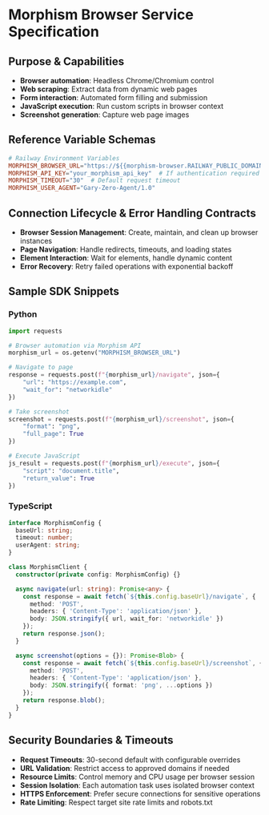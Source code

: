 # Morphism Browser Service Specification

## Purpose & Capabilities
- **Browser automation**: Headless Chrome/Chromium control
- **Web scraping**: Extract data from dynamic web pages
- **Form interaction**: Automated form filling and submission
- **JavaScript execution**: Run custom scripts in browser context
- **Screenshot generation**: Capture web page images

## Reference Variable Schemas

```toml
# Railway Environment Variables
MORPHISM_BROWSER_URL="https://${{morphism-browser.RAILWAY_PUBLIC_DOMAIN}}"
MORPHISM_API_KEY="your_morphism_api_key"  # If authentication required  # pragma: allowlist secret
MORPHISM_TIMEOUT="30"  # Default request timeout
MORPHISM_USER_AGENT="Gary-Zero-Agent/1.0"
```

## Connection Lifecycle & Error Handling Contracts
- **Browser Session Management**: Create, maintain, and clean up browser instances
- **Page Navigation**: Handle redirects, timeouts, and loading states
- **Element Interaction**: Wait for elements, handle dynamic content
- **Error Recovery**: Retry failed operations with exponential backoff

## Sample SDK Snippets
### Python

```python
import requests

# Browser automation via Morphism API
morphism_url = os.getenv("MORPHISM_BROWSER_URL")

# Navigate to page
response = requests.post(f"{morphism_url}/navigate", json={
    "url": "https://example.com",
    "wait_for": "networkidle"
})

# Take screenshot
screenshot = requests.post(f"{morphism_url}/screenshot", json={
    "format": "png",
    "full_page": True
})

# Execute JavaScript
js_result = requests.post(f"{morphism_url}/execute", json={
    "script": "document.title",
    "return_value": True
})
```

### TypeScript

```typescript
interface MorphismConfig {
  baseUrl: string;
  timeout: number;
  userAgent: string;
}

class MorphismClient {
  constructor(private config: MorphismConfig) {}

  async navigate(url: string): Promise<any> {
    const response = await fetch(`${this.config.baseUrl}/navigate`, {
      method: 'POST',
      headers: { 'Content-Type': 'application/json' },
      body: JSON.stringify({ url, wait_for: 'networkidle' })
    });
    return response.json();
  }

  async screenshot(options = {}): Promise<Blob> {
    const response = await fetch(`${this.config.baseUrl}/screenshot`, {
      method: 'POST',
      headers: { 'Content-Type': 'application/json' },
      body: JSON.stringify({ format: 'png', ...options })
    });
    return response.blob();
  }
}
```

## Security Boundaries & Timeouts
- **Request Timeouts**: 30-second default with configurable overrides
- **URL Validation**: Restrict access to approved domains if needed
- **Resource Limits**: Control memory and CPU usage per browser session
- **Session Isolation**: Each automation task uses isolated browser context
- **HTTPS Enforcement**: Prefer secure connections for sensitive operations
- **Rate Limiting**: Respect target site rate limits and robots.txt
